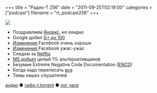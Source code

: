 +++
title = "Радио-Т 256"
date = "2011-09-25T02:19:00"
categories = ["podcast"]
filename = "rt_podcast256"
+++

![](https://radio-t.com/images/radio-t/rt256.png)




- Поздравляем [Яндекс](http://company.yandex.ru/about/history/), но ехидно
- Google добил [G+ до 100](http://habrahabr.ru/blogs/google/128821/)
- [Изменения ](http://lifehacker.com/5842969/get-to-know-all-the-new-features-coming-to-facebook)Facebook очень хороши
- [Изменения ](http://venturebeat.com/2011/09/22/facebook-changes-f8/)Facebook ужас-ужас
- Следом за [Netflix](http://news.cnet.com/8301-31322_3-20109699-256/facebook-netflix-and-the-art-of-blowing-the-lead/)
- [MS добьет](http://www.opennet.ru/opennews/art.shtml?num=31841) целый 1% альтернативщиков
- Безумие Extreme Negative Code Documentation ([ENCD](http://www.1729.com/blog/ExtremeNegativeCodeDocumentation.html))
- Когда надо переписать [все](http://www.javacodegeeks.com/2011/09/dont-rewrite-your-application.html)
- Темы наших слушателей

[аудио](http://archive.rucast.net/radio-t/media/rt_podcast256.mp3) ● [radio-t.torrent](http://www.radio-t.com/torrents/rt_podcast256.mp3.torrent) ● [лог чата](http://chat.radio-t.com/logs/radio-t-256.html)<audio src="http://archive.rucast.net/radio-t/media/rt_podcast256.mp3" preload="none"></audio>